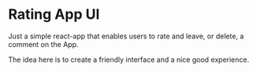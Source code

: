 # Rating App UI

Just a simple react-app that enables users to rate and leave, or delete, a comment on the App.

The idea here is to create a friendly interface and a nice good experience.
